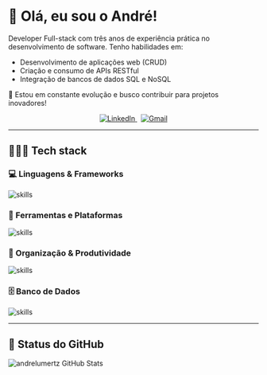 


# 👋 Olá, eu sou o André!

Developer Full-stack com três anos de experiência prática no desenvolvimento de software. Tenho habilidades em:

- Desenvolvimento de aplicações web (CRUD)
- Criação e consumo de APIs RESTful
- Integração de bancos de dados SQL e NoSQL

🚀 Estou em constante evolução e busco contribuir para projetos inovadores!

<p align="center">
  <a href="https://www.linkedin.com/in/andr%C3%A9-martins-34b347134/" target="_blank">
    <img src="https://img.shields.io/badge/LinkedIn-0077B5?style=for-the-badge&logo=linkedin&logoColor=white" alt="LinkedIn" />
  </a>
  &nbsp;
  <a href="mailto:andrelumertzmartins@gmail.com" target="_blank">
    <img src="https://img.shields.io/badge/Gmail-D14836?style=for-the-badge&logo=gmail&logoColor=white" alt="Gmail" />
  </a>
</p>


---

## 🧑🏻‍💻 Tech stack

### 💻 Linguagens & Frameworks
![skills](https://skillicons.dev/icons?i=py,html,css,js,ts,react,nextjs,nodejs,tailwind,bootstrap,jquery&theme=dark)

### 🧰 Ferramentas e Plataformas
![skills](https://skillicons.dev/icons?i=vscode,figma,github,git,npm,postman,vite,babel,md&theme=dark)

### 🧠 Organização & Produtividade
![skills](https://skillicons.dev/icons?i=notion,obsidian,discord,codepen&theme=dark)

### 🗄️ Banco de Dados
![skills](https://skillicons.dev/icons?i=mysql,mongodb,postgres&theme=dark)


---

## 🚀 Status do GitHub

![andrelumertz GitHub Stats](https://github-readme-stats.vercel.app/api?username=andrelumertz&show_icons=true&theme=dracula)


